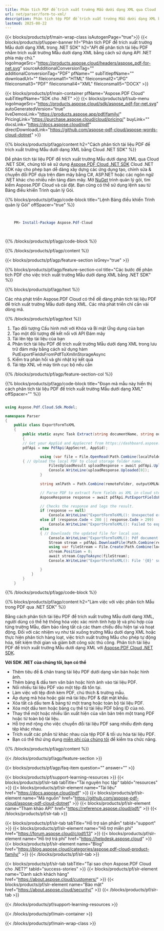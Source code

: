 ```yaml
---
title: Phân tích PDF để trích xuất trường Mẫu dưới dạng XML qua Cloud .NET SDK
url: net/parser/form-to-xml/
description: Phân tích tệp PDF để trích xuất trường Mẫu dưới dạng XML bằng cách sử dụng Aspose.PDF Cloud SDK cho .NET. Nâng cao khả năng tìm kiếm và lập chỉ mục.
lastmod: 2025-08-22
---
```


{{< blocks/products/pf/main-wrap-class isAutogenPage="true">}}
{{< blocks/products/pf/upper-banner h1="Phân tích PDF để trích xuất trường Mẫu dưới dạng XML trong .NET SDK" h2="API để phân tích tài liệu PDF nhằm trích xuất trường Mẫu dưới dạng XML bằng cách sử dụng API .NET phía máy chủ." logoImageSrc="https://products.aspose.cloud/headers/aspose_pdf-for-net.svg" sourceAdditionalConversionTag="" additionalConversionTag="PDF" pfName="" subTitlepfName="" downloadUrl="" fileiconsmall1="HTML" fileiconsmall2="JPG" fileiconsmall3="PDF" fileiconsmall4="XML" fileiconsmall5="DOCX" >}}

{{< blocks/products/pf/main-container pfName="Aspose.PDF Cloud" subTitlepfName="SDK cho .NET" >}}
{{< blocks/products/pf/sub-menu logoImageSrc="https://products.aspose.cloud/sdk/aspose_pdf-for-net.svg"
autoGeneratedVersion="true"
liveDemosLink="https://products.aspose.app/pdf/family/" PricingLink="https://purchase.aspose.cloud/cloud/pricing/" buyLink="" docsLink="https://docs.aspose.cloud/pdf"  directDownloadLink="https://github.com/aspose-pdf-cloud/aspose-words-cloud-dotnet" >}}

{{% blocks/products/pf/agp/content h2="Cách phân tích tài liệu PDF để trích xuất trường Mẫu dưới dạng XML bằng Cloud .NET SDK" %}}

Để phân tích tài liệu PDF để trích xuất trường Mẫu dưới dạng XML qua Cloud .NET SDK, chúng tôi sẽ sử dụng
[Aspose.PDF Cloud .NET SDK](https://products.aspose.cloud/pdf/net/)
Cloud .NET SDK này cho phép bạn dễ dàng xây dựng các ứng dụng tạo, chỉnh sửa & chuyển đổi PDF dựa trên đám mây bằng C#, ASP.NET hoặc các ngôn ngữ .NET khác cho nhiều nền tảng đám mây. Mở
[NuGet](https://www.nuget.org/packages/Aspose.Pdf-Cloud)
trình quản lý gói, tìm kiếm
Aspose.PDF Cloud
và cài đặt. Bạn cũng có thể sử dụng lệnh sau từ Bảng điều khiển Trình quản lý Gói.

{{% blocks/products/pf/agp/code-block title="Lệnh Bảng điều khiển Trình quản lý Gói" offSpacer="true" %}}

```powershell

     
    PM> Install-Package Aspose.Pdf-Cloud
     
     

```

{{% /blocks/products/pf/agp/code-block %}}

{{% /blocks/products/pf/agp/content %}}

{{< blocks/products/pf/agp/feature-section isGrey="true" >}}

{{% blocks/products/pf/agp/feature-section-col title="Các bước để phân tích PDF cho việc trích xuất trường Mẫu dưới dạng XML bằng .NET SDK" %}}

{{% blocks/products/pf/agp/text %}}

Các nhà phát triển Aspose.PDF Cloud có thể dễ dàng phân tích tài liệu PDF để trích xuất trường Mẫu dưới dạng XML. Các nhà phát triển chỉ cần vài dòng mã.

{{% /blocks/products/pf/agp/text %}}

1. Tạo đối tượng Cấu hình mới với Khóa và Bí mật Ứng dụng của bạn
1. Tạo một đối tượng để kết nối với API Đám mây
1. Tải lên tệp tài liệu của bạn
1. Phân tích tài liệu PDF để trích xuất trường Mẫu dưới dạng XML trong lưu trữ đám mây bằng cách sử dụng hàm PutExportFieldsFromPdfToXmlInStorageAsync
1. Kiểm tra phản hồi và ghi nhật ký kết quả
1. Tải tệp XNL về máy tính cục bộ nếu cần

{{% /blocks/products/pf/agp/feature-section-col %}}

{{% blocks/products/pf/agp/code-block title="Đoạn mã mẫu này hiển thị cách phân tích tài liệu PDF để trích xuất trường Mẫu dưới dạng XML" offSpacer="" %}}

```cs

using Aspose.Pdf.Cloud.Sdk.Model;

namespace Parser
{
    public class ExportFormToXML
    {
        public static async Task Extract(string documentName, string outputXMLName, string remoteFolder)
        {
		// Get your AppSid and AppSecret from https://dashboard.aspose.cloud (free registration required). 
		pdfApi = new PdfApi(AppSecret, AppSid);

                using (var file = File.OpenRead(Path.Combine(localFolder, documentName)))
		{ // Upload the local PDF to cloud storage folder name.
                    FilesUploadResult uploadResponse = await pdfApi.UploadFileAsync(Path.Combine(remoteFolder, documentName), documentName);
                    Console.WriteLine(uploadResponse.Uploaded[0]);
                }
                
                string xmlPath = Path.Combine(remoteFolder, outputXMLName);

                // Parse PDF to extract Form fields as XML in cloud storage.
                AsposeResponse response = await pdfApi.PutExportFieldsFromPdfToXmlInStorageAsync(documentName, xmlPath, folder: remoteFolder);

                // Checks the response and logs the result.
                if (response == null)
                    Console.WriteLine("ExportFormToXML(): Unexpected error!");
                else if (response.Code < 200 || response.Code > 299)
                    Console.WriteLine("ExportFormToXML(): Failed to export Pdf document form fields.");
                else
                { // Downloads the updated file for local use.
                    Console.WriteLine("ExportFormToXML(): Pdf document '{0}' form fields successfully exported to '{1} file.", documentName, outputXMLName);
                    Stream stream = pdfApi.DownloadFile(Path.Combine(remoteFolder, outputXMLName));
                    using var fileStream = File.Create(Path.Combine(localFolder, outputXMLName));
                    stream.Position = 0;
                    await stream.CopyToAsync(fileStream);
                    Console.WriteLine("ExportFormToXML(): File '{0}' successfully downloaded.", outputXMLName);

                }
            }
        }
    }
```

{{% /blocks/products/pf/agp/code-block %}}

{{% blocks/products/pf/agp/content h2="Làm việc với việc phân tích Mẫu trong PDF qua .NET SDK" %}}

Bằng cách phân tích tài liệu PDF để trích xuất trường Mẫu dưới dạng XML, người dùng có thể hệ thống hóa việc xác minh tính hợp lệ và phù hợp của từng trường Mẫu, đảm bảo rằng tất cả các tham chiếu đều hiện tại và hoạt động. Đối với các nhiệm vụ như tải xuống trường Mẫu dưới dạng XML hoặc thực hiện phân tích hàng loạt, việc trích xuất trường Mẫu cho phép tự động hóa, tiết kiệm thời gian và giảm bớt công sức thủ công.
Phân tích tài liệu PDF để trích xuất trường Mẫu dưới dạng XML với [Aspose.PDF Cloud .NET SDK](https://products.aspose.cloud/pdf/net/).

**Với SDK .NET của chúng tôi, bạn có thể**

+ Thêm tiêu đề & chân trang tài liệu PDF dưới dạng văn bản hoặc hình ảnh.
+ Thêm bảng & dấu tem văn bản hoặc hình ảnh vào tài liệu PDF.
+ Nối nhiều tài liệu PDF vào một tệp đã tồn tại.
+ Làm việc với tệp đính kèm PDF, chú thích & trường mẫu.
+ Áp dụng mã hóa hoặc giải mã tài liệu PDF & đặt mật khẩu.
+ Xóa tất cả dấu tem & bảng từ một trang hoặc toàn bộ tài liệu PDF.
+ Xóa một dấu tem hoặc bảng cụ thể từ tài liệu PDF bằng ID của nó.
+ Thay thế một hoặc nhiều lần xuất hiện của văn bản trên một trang PDF hoặc từ toàn bộ tài liệu.
+ Hỗ trợ mở rộng cho việc chuyển đổi tài liệu PDF sang nhiều định dạng tệp khác nhau.
+ Trích xuất các phần tử khác nhau của tệp PDF & tối ưu hóa tài liệu PDF.
+ Bạn có thể thử ứng dụng [miễn phí của chúng tôi](https://products.aspose.app/pdf/) để kiểm tra chức năng.

{{% /blocks/products/pf/agp/content %}}

{{< /blocks/products/pf/agp/feature-section >}}

{{< blocks/products/pf/agp/faq-item question="" answer="" >}}

{{< blocks/products/pf/support-learning-resources >}}
{{< blocks/products/pf/slr-tab tabTitle="Tài nguyên học tập" tabId="resources" >}}
{{< blocks/products/pf/slr-element name="Tài liệu" href="https://docs.aspose.cloud/pdf" >}}
{{< blocks/products/pf/slr-element name="Mã nguồn" href="https://github.com/aspose-pdf-cloud/aspose-pdf-cloud-dotnet" >}}
{{< blocks/products/pf/slr-element name="Tham khảo API" href="https://reference.aspose.cloud/pdf/" >}}
{{< /blocks/products/pf/slr-tab >}}

{{< blocks/products/pf/slr-tab tabTitle="Hỗ trợ sản phẩm" tabId="support" >}}
{{< blocks/products/pf/slr-element name="Hỗ trợ miễn phí" href="https://forum.aspose.cloud/c/pdf/13" >}}
{{< blocks/products/pf/slr-element name="Hỗ trợ trả phí" href="https://helpdesk.aspose.cloud" >}}
{{< blocks/products/pf/slr-element name="Blog" href="https://blog.aspose.cloud/categories/aspose.pdf-cloud-product-family/" >}}
{{< /blocks/products/pf/slr-tab >}}

{{< blocks/products/pf/slr-tab tabTitle="Tại sao chọn Aspose.PDF Cloud cho .NET?" tabId="success-stories" >}}
{{< blocks/products/pf/slr-element name="Danh sách khách hàng" href="https://about.aspose.cloud/customers/" >}}
{{< blocks/products/pf/slr-element name="Bảo mật" href="https://about.aspose.cloud/security/" >}}
{{< /blocks/products/pf/slr-tab >}}

{{< /blocks/products/pf/support-learning-resources >}}

{{< /blocks/products/pf/main-container >}}

{{< /blocks/products/pf/main-wrap-class >}}



